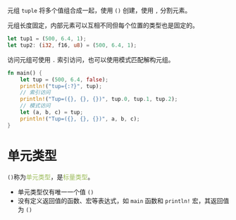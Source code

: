元组 `tuple` 将多个值组合成一起，使用 `()` ​ 创建，使用 `,​` 分割元素。

元组长度固定，内部元素可以互相不同但每个位置的类型也是固定的。

```rust
let tup1 = (500, 6.4, 1);
let tup2: (i32, f16, u8) = (500, 6.4, 1);
```

访问元组可使用 `.` ​ 索引访问，也可以使用模式匹配解构元组。

```rust
fn main() {
    let tup = (500, 6.4, false);
    println!("tup={:?}", tup);
    // 索引访问
    println!("Tup=({}, {}, {})", tup.0, tup.1, tup.2);
    // 模式访问
    let (a, b, c) = tup;
    println!("Tup=({}, {}, {})", a, b, c);
}
```
# 单元类型

​`()​` 称为<font color="#9bbb59">单元类型</font>，是<font color="#9bbb59">标量类型</font>。

- 单元类型仅有唯一一个值 `()​`
- 没有定义返回值的函数、宏等表达式，如 `main`​ 函数和 `println!​` 宏，其返回值为 `()`​